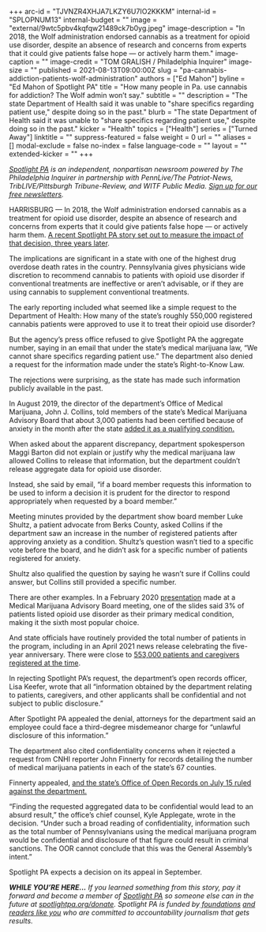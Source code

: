 +++
arc-id = "TJVNZR4XHJA7LKZY6U7IO2KKKM"
internal-id = "SPLOPNUM13"
internal-budget = ""
image = "external/9wtc5pbv4kqfqw21489ck7b0yg.jpeg"
image-description = "In 2018, the Wolf administration endorsed cannabis as a treatment for opioid use disorder, despite an absence of research and concerns from experts that it could give patients false hope — or actively harm them."
image-caption = ""
image-credit = "TOM GRALISH / Philadelphia Inquirer"
image-size = ""
published = 2021-08-13T09:00:00Z
slug = "pa-cannabis-addiction-patients-wolf-administration"
authors = ["Ed Mahon"]
byline = "Ed Mahon of Spotlight PA"
title = "How many people in Pa. use cannabis for addiction? The Wolf admin won’t say."
subtitle = ""
description = "The state Department of Health said it was unable to \"share specifics regarding patient use,\" despite doing so in the past."
blurb = "The state Department of Health said it was unable to \"share specifics regarding patient use,\" despite doing so in the past."
kicker = "Health"
topics = ["Health"]
series = ["Turned Away"]
linktitle = ""
suppress-featured = false
weight = 0
url = ""
aliases = []
modal-exclude = false
no-index = false
language-code = ""
layout = ""
extended-kicker = ""
+++

<a href="https://lesspage.com/"><i>Spotlight PA</i></a><i> is an independent, nonpartisan newsroom powered by The Philadelphia Inquirer in partnership with PennLive/The Patriot-News, TribLIVE/Pittsburgh Tribune-Review, and WITF Public Media. </i><a href="https://lesspage.com/newsletters"><i>Sign up for our free newsletters</i></a><i>.</i>

HARRISBURG —&nbsp;In 2018, the Wolf administration endorsed cannabis as a treatment for opioid use disorder, despite an absence of research and concerns from experts that it could give patients false hope — or actively harm them. <a href="https://lesspage.com/news/2021/08/pa-opioid-addiction-medical-marijuana-research/" target="_blank">A recent Spotlight PA story set out to measure the impact of that decision, three years later</a>.

The implications are significant in a state with one of the highest drug overdose death rates in the country. Pennsylvania gives physicians wide discretion to recommend cannabis to patients with opioid use disorder if conventional treatments are ineffective or aren’t advisable, or if they are using cannabis to supplement conventional treatments.

The early reporting included what seemed like a simple request to the Department of Health: How many of the state’s roughly 550,000 registered cannabis patients were approved to use it to treat their opioid use disorder?

<script src="https://lesspage.com/embed.js" async></script><div data-spl-embed-version="1" data-spl-src="https://lesspage.com/embeds/newsletter/"></div>

But the agency’s press office refused to give Spotlight PA the aggregate number, saying in an email that under the state’s medical marijuana law, “We cannot share specifics regarding patient use.” The department also denied a request for the information made under the state’s Right-to-Know Law.

The rejections were surprising, as the state has made such information publicly available in the past.

In August 2019, the director of the department’s Office of Medical Marijuana, John J. Collins, told members of the state’s Medical Marijuana Advisory Board that about 3,000 patients had been certified because of anxiety in the month after the state <a href="https://www.penncapital-star.com/blog/in-one-month-3000-pennsylvanians-with-anxiety-certified-for-medical-marijuana/">added it as a qualifying condition.</a>

When asked about the apparent discrepancy, department spokesperson Maggi Barton did not explain or justify why the medical marijuana law allowed Collins to release that information, but the department couldn’t release aggregate data for opioid use disorder.

Instead, she said by email, “if a board member requests this information to be used to inform a decision it is prudent for the director to respond appropriately when requested by a board member.”

Meeting minutes provided by the department show board member Luke Shultz, a patient advocate from Berks County, asked Collins if the department saw an increase in the number of registered patients after approving anxiety as a condition. Shultz’s question wasn’t tied to a specific vote before the board, and he didn’t ask for a specific number of patients registered for anxiety.

Shultz also qualified the question by saying he wasn’t sure if Collins could answer, but Collins still provided a specific number.

There are other examples. In a February 2020 <a href="https://www.health.pa.gov/topics/Documents/Programs/Medical%20Marijuana/Medical%20Marijuana%20Advisory%20Board%20Presentation%20Feb.%2013,%202020.pdf" target="_blank">presentation</a> made at a Medical Marijuana Advisory Board meeting, one of the slides said 3% of patients listed opioid use disorder as their primary medical condition, making it the sixth most popular choice.

And state officials have routinely provided the total number of patients in the program, including in an April 2021 news release celebrating the five-year anniversary. There were close to <a href="https://www.governor.pa.gov/newsroom/medical-marijuana-program-celebrates-five-year-anniversary-continues-commitment-to-patients-in-pennsylvania/">553,000 patients and caregivers registered at the time</a>.

In rejecting Spotlight PA’s request, the department’s open records officer, Lisa Keefer, wrote that all “information obtained by the department relating to patients, caregivers, and other applicants shall be confidential and not subject to public disclosure.”

After Spotlight PA appealed the denial, attorneys for the department said an employee could face a third-degree misdemeanor charge for “unlawful disclosure of this information.”

<script src="https://lesspage.com/embed.js" async></script><div data-spl-embed-version="1" data-spl-src="https://lesspage.com/embeds/donate/?teaser_text=If%20you%20learned%20something%20from%20this%20report%2C%20pay%20it%20forward%20and%20become%20a%20member%20of%20Spotlight%20PA%20so%20someone%20else%20can%20in%20the%20future."></div>

The department also cited confidentiality concerns when it rejected a request from CNHI reporter John Finnerty for records detailing the number of medical marijuana patients in each of the state’s 67 counties.

Finnerty appealed, <a href="https://web.archive.org/web/20210814125224/https://www.dailyitem.com/pennsylvania/news/dept-of-health-must-release-medical-pot-info/article_c1d41525-b5ec-58a8-8c91-4a92fca68711.html">and the state’s Office of Open Records on July 15 ruled against the department.</a>

“Finding the requested aggregated data to be confidential would lead to an absurd result,” the office’s chief counsel, Kyle Applegate, wrote in the decision. “Under such a broad reading of confidentiality, information such as the total number of Pennsylvanians using the medical marijuana program would be confidential and disclosure of that figure could result in criminal sanctions. The OOR cannot conclude that this was the General Assembly’s intent.”

Spotlight PA expects a decision on its appeal in September.

<i><b>WHILE YOU’RE HERE...</b></i><i> If you learned something from this story, pay it forward and become a member of </i><a href="https://lesspage.com/"><i>Spotlight PA</i></a><i> so someone else can in the future at </i><a href="http://spotlightpa.org/donate"><i>spotlightpa.org/donate</i></a><i>. Spotlight PA is funded by</i><a href="https://lesspage.com/support"><i> foundations</i></a><i> </i><a href="https://lesspage.com/support"><i>and readers like you</i></a><i> who are committed to accountability journalism that gets results.</i>
